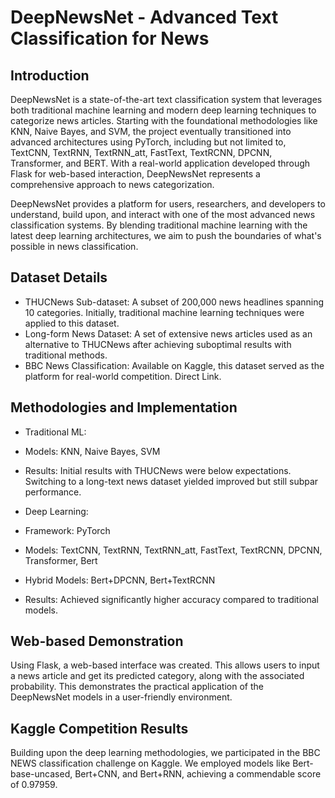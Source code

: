 # DeepNewsNet - Advanced Text Classification for News

## Introduction
DeepNewsNet is a state-of-the-art text classification system that leverages both traditional machine learning and modern deep learning techniques to categorize news articles. Starting with the foundational methodologies like KNN, Naive Bayes, and SVM, the project eventually transitioned into advanced architectures using PyTorch, including but not limited to, TextCNN, TextRNN, TextRNN_att, FastText, TextRCNN, DPCNN, Transformer, and BERT. With a real-world application developed through Flask for web-based interaction, DeepNewsNet represents a comprehensive approach to news categorization.

DeepNewsNet provides a platform for users, researchers, and developers to understand, build upon, and interact with one of the most advanced news classification systems. By blending traditional machine learning with the latest deep learning architectures, we aim to push the boundaries of what's possible in news classification.

## Dataset Details
- THUCNews Sub-dataset: A subset of 200,000 news headlines spanning 10 categories. Initially, traditional machine learning techniques were applied to this dataset.
- Long-form News Dataset: A set of extensive news articles used as an alternative to THUCNews after achieving suboptimal results with traditional methods.
- BBC News Classification: Available on Kaggle, this dataset served as the platform for real-world competition. Direct Link.

## Methodologies and Implementation
- Traditional ML:
 - Models: KNN, Naive Bayes, SVM
 - Results: Initial results with THUCNews were below expectations. Switching to a long-text news dataset yielded improved but still subpar performance.

- Deep Learning:
 - Framework: PyTorch
 - Models: TextCNN, TextRNN, TextRNN_att, FastText, TextRCNN, DPCNN, Transformer, Bert
 - Hybrid Models: Bert+DPCNN, Bert+TextRCNN
 - Results: Achieved significantly higher accuracy compared to traditional models.

## Web-based Demonstration
Using Flask, a web-based interface was created. This allows users to input a news article and get its predicted category, along with the associated probability. This demonstrates the practical application of the DeepNewsNet models in a user-friendly environment.

## Kaggle Competition Results
Building upon the deep learning methodologies, we participated in the BBC NEWS classification challenge on Kaggle. We employed models like Bert-base-uncased, Bert+CNN, and Bert+RNN, achieving a commendable score of 0.97959.


